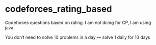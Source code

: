 # codeforces_rating_based
Codeforces questions based on rating.
I am not doing for CP, I am using java.

You don’t need to solve 10 problems in a day — solve 1 daily for 10 days

